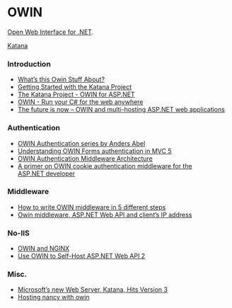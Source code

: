 OWIN
====

[Open Web Interface for .NET](http://owin.org/).

[Katana](http://katanaproject.codeplex.com/)


### Introduction
- [What’s this Owin Stuff About?](http://coding.abel.nu/2014/05/whats-this-owin-stuff-about/)
- [Getting Started with the Katana Project](http://msdn.microsoft.com/en-us/magazine/dn451439.aspx)
- [The Katana Project - OWIN for ASP.NET](http://channel9.msdn.com/Shows/Web+Camps+TV/The-Katana-Project-OWIN-for-ASPNET)
- [OWIN - Run your C# for the web anywhere](http://vimeo.com/57007898)
- [The future is now – OWIN and multi-hosting ASP.NET web applications](http://www.strathweb.com/2013/05/the-future-is-now-owin-and-multi-hosting-asp-net-web-applications/)

### Authentication
- [OWIN Authentication series by Anders Abel](http://coding.abel.nu/series/owin-authentication/)
- [Understanding OWIN Forms authentication in MVC 5](http://blogs.msdn.com/b/webdev/archive/2013/07/03/understanding-owin-forms-authentication-in-mvc-5.aspx)
- [OWIN Authentication Middleware Architecture](http://brockallen.com/2013/08/07/owin-authentication-middleware-architecture/)
- [A primer on OWIN cookie authentication middleware for the ASP.NET developer](http://brockallen.com/2013/10/24/a-primer-on-owin-cookie-authentication-middleware-for-the-asp-net-developer/)

### Middleware
- [How to write OWIN middleware in 5 different steps](http://benfoster.io/blog/how-to-write-owin-middleware-in-5-different-steps)
- [Owin middleware, ASP.NET Web API and client’s IP address](http://www.strathweb.com/2013/07/owin-middleware-asp-net-web-api-and-clients-ip-address/)

### No-IIS
- [OWIN and NGINX](http://iobservable.net/blog/2013/08/01/owin-and-nginx/)
- [Use OWIN to Self-Host ASP.NET Web API 2](http://www.asp.net/web-api/overview/hosting-aspnet-web-api/use-owin-to-self-host-web-api)

### Misc.
- [Microsoft’s new Web Server, Katana, Hits Version 3](http://www.infoq.com/news/2014/08/Katana-3?utm_source=infoqEmail&utm_medium=WeeklyNL_EditorialContentDotNet&utm_campaign=09022014news)
- [Hosting nancy with owin](https://github.com/NancyFx/Nancy/wiki/Hosting-nancy-with-owin)
